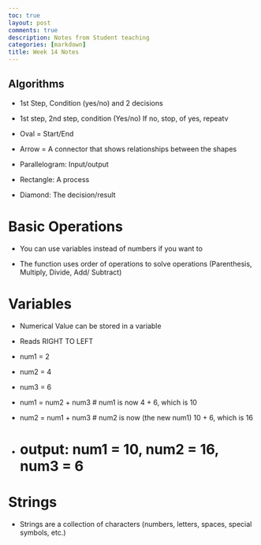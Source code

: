 ```yaml
---
toc: true
layout: post
comments: true
description: Notes from Student teaching
categories: [markdown]
title: Week 14 Notes
---   
```



## Algorithms  

- 1st Step, Condition (yes/no) and 2 decisions 

- 1st step, 2nd step, condition (Yes/no) If no, stop, of yes, repeatv

- Oval = Start/End 

- Arrow = A connector that shows relationships between the shapes 

- Parallelogram: Input/output 

- Rectangle: A process 

- Diamond: The decision/result 

# Basic Operations 

- You can use variables instead of numbers if you want to 

- The function uses order of operations to solve operations (Parenthesis, Multiply, Divide, Add/ Subtract) 

# Variables 

- Numerical Value can be stored in a variable 

- Reads RIGHT TO LEFT 

- num1 = 2
- num2 = 4
- num3 = 6
- num1 = num2 + num3      # num1 is now 4 + 6, which is 10
- num2 = num1 + num3      # num2 is now (the new num1) 10 + 6, which is 16
- # output: num1 = 10, num2 = 16, num3 = 6

# Strings 

- Strings are a collection of characters (numbers, letters, spaces, special symbols, etc.) 

